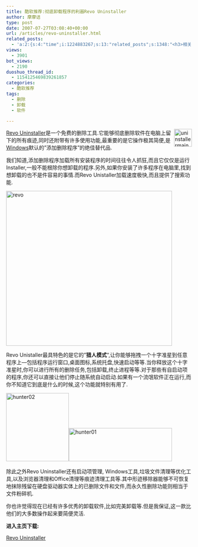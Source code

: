 ```yaml
---
title: 酷软推荐:彻底卸载程序的利器Revo Uninstaller
author: 摩摩诘
type: post
date: 2007-07-27T03:08:40+00:00
url: /articles/revo-uninstaller.html
related_posts:
  - 'a:2:{s:4:"time";i:1224883267;s:13:"related_posts";s:1348:"<h3>相关日志</h3><ul class="related_post"><li><a href="http://www.digglife.cn/articles/custom-windows-interface-tools.html" title="9个工具打造焕然一新的Windows界面">9个工具打造焕然一新的Windows界面</a></li><li><a href="http://www.digglife.cn/articles/convert-powerpoint-flash.html" title="免费将Powerpoint转换为Flash">免费将Powerpoint转换为Flash</a></li><li><a href="http://www.digglife.cn/articles/air-applications-for-bloggers.html" title="适合博客使用的7个Adobe AIR程序">适合博客使用的7个Adobe AIR程序</a></li><li><a href="http://www.digglife.cn/articles/starburn.html" title="免费刻录软件Starbun,不仅仅是刻录">免费刻录软件Starbun,不仅仅是刻录</a></li><li><a href="http://www.digglife.cn/articles/clean-up-desktop-improve-productivity-2.html" title="彻底清空桌面,让启动程序更加高效Part.2">彻底清空桌面,让启动程序更加高效Part.2</a></li><li><a href="http://www.digglife.cn/articles/clean-up-desktop-improve-productivity-1.html" title="彻底清空桌面,让启动程序更加高效Part.1">彻底清空桌面,让启动程序更加高效Part.1</a></li><li><a href="http://www.digglife.cn/articles/free-clipboard-manager-clipx.html" title="小巧的Windows剪切板管理器:ClipX">小巧的Windows剪切板管理器:ClipX</a></li></ul>";}'
views:
  - 3901
bot_views:
  - 2190
duoshuo_thread_id:
  - 1154125469839261857
categories:
  - 酷软推荐
tags:
  - 删除
  - 卸载
  - 软件

---
```

<a atomicselection="true" href="https://www.digglife.net/wp-content/uploads/3/379/2007/07/uninstallermain.gif"><img align="right" width="48" src="https://www.digglife.net/wp-content/uploads/3/379/2007/07/uninstallermain-thumb.gif" alt="uninstallermain" height="48" /></a><a target="_blank" href="http://www.revouninstaller.com/">Revo Uninstaller</a>是一个免费的删除工具.它能够彻底删除软件在电脑上留下的所有痕迹,同时还附带有许多使用功能,最重要的是它操作极其简便,是<a target="_blank" href="https://www.digglife.net/articles/category/windows-tricks/">Windows</a>默认的&#8221;添加删除程序&#8221;的绝佳替代品.

我们知道,添加删除程序加载所有安装程序的时间往往令人抓狂,而且它仅仅是运行Installer,一般不能根除你想卸载的程序.另外,如果你安装了许多程序在电脑里,找到想卸载的也不是件容易的事情.而Revo Unistaller加载速度极快,而且提供了搜索功能.

<!--more-->

<a atomicselection="true" href="https://www.digglife.net/wp-content/uploads/3/379/2007/07/revo.png"><img width="450" src="https://www.digglife.net/wp-content/uploads/3/379/2007/07/revo-thumb.png" alt="revo" height="420" /></a>

Revo Unistaller最具特色的是它的&#8221;**猎人模式**&#8220;,让你能够拖拽一个十字准星到任意程序上&#8212;包括程序运行窗口,桌面图标,系统托盘,快速启动等等.当你释放这个十字准星时,你可以进行所有的删除任务,包括卸载,终止进程等等.对于那些有自启动项的程序,你还可以直接让他们停止随系统自动启动.如果有一个流氓软件正在运行,而你不知道它到底是什么的时候,这个功能就特别有用了.

<a atomicselection="true" href="https://www.digglife.net/wp-content/uploads/3/379/2007/07/hunter01.png"></a><a atomicselection="true" href="https://www.digglife.net/wp-content/uploads/3/379/2007/07/hunter02.png"><img width="170" src="https://www.digglife.net/wp-content/uploads/3/379/2007/07/hunter02-thumb.png" alt="hunter02" height="185" /></a><img width="280" src="http://digglife.qiniudn.com/wp-content/uploads/3/379/2007/07/hunter01-thumb.png" alt="hunter01" height="90" /> 

除此之外Revo Uninstaller还有启动项管理, Windows工具,垃圾文件清理等优化工具,以及浏览器清理和Office清理等痕迹清理工具等.其中形迹移除器能够不可恢复地抹除残留在硬盘驱动器实体上的已删除文件和文件,而永久性删除功能则相当于文件粉碎机.

你也许觉得现在已经有许多优秀的卸载软件,比如完美卸载等.但是我保证,这一款比他们的大多数操作起来要简便灵活.

**进入主页下载:**

[Revo Uninstaller][1]

 [1]: http://www.revouninstaller.com/
